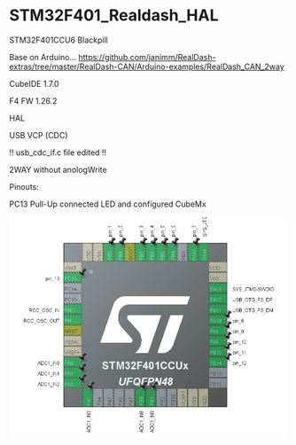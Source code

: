 # STM32F401_Realdash_HAL
STM32F401CCU6 Blackpill 

Base on Arduino... https://github.com/janimm/RealDash-extras/tree/master/RealDash-CAN/Arduino-examples/RealDash_CAN_2way

CubeIDE 1.7.0

F4 FW 1.26.2

HAL

USB VCP (CDC) 

!! usb_cdc_if.c file edited !!

2WAY without anologWrite

Pinouts:

PC13 Pull-Up connected LED and configured CubeMx

![alt text](https://github.com/osos11-Git/STM32F401_Realdash_HAL/blob/main/F401_RealDash_deneme1/f4_pinout.JPG?raw=true)



